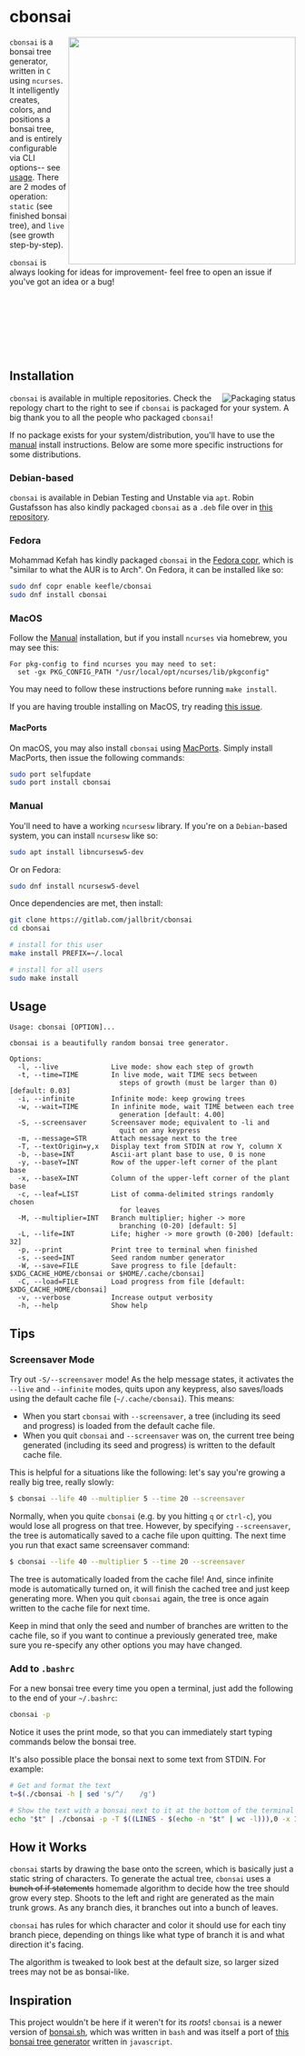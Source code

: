 # cbonsai

<img src="https://i.imgur.com/rnqJx3P.gif" align="right" width="400px">

`cbonsai` is a bonsai tree generator, written in `C` using `ncurses`. It intelligently creates, colors, and positions a bonsai tree, and is entirely configurable via CLI options-- see [usage](#usage). There are 2 modes of operation: `static` (see finished bonsai tree), and `live` (see growth step-by-step).

`cbonsai` is always looking for ideas for improvement- feel free to open an issue if you've got an idea or a bug!

<br>
<br>
<br>
<br>
<br>
<br>

## Installation

<a href="https://repology.org/project/cbonsai/versions">
    <img src="https://repology.org/badge/vertical-allrepos/cbonsai.svg" alt="Packaging status" align="right">
</a>

`cbonsai` is available in multiple repositories. Check the repology chart to the right to see if `cbonsai` is packaged for your system. A big thank you to all the people who packaged `cbonsai`!

If no package exists for your system/distribution, you'll have to use the [manual](https://gitlab.com/jallbrit/cbonsai#manual) install instructions. Below are some more specific instructions for some distributions.

### Debian-based

`cbonsai` is available in Debian Testing and Unstable via `apt`. Robin Gustafsson has also kindly packaged `cbonsai` as a `.deb` file over in [this repository](https://gitlab.com/rgson/debian_cbonsai/-/packages).

### Fedora

Mohammad Kefah has kindly packaged `cbonsai` in the [Fedora copr](https://copr.fedorainfracloud.org/), which is "similar to what the AUR is to Arch". On Fedora, it can be installed like so:

```bash
sudo dnf copr enable keefle/cbonsai
sudo dnf install cbonsai
```

### MacOS

Follow the [Manual](#manual) installation, but if you install `ncurses` via homebrew, you may see this:

```
For pkg-config to find ncurses you may need to set:
  set -gx PKG_CONFIG_PATH "/usr/local/opt/ncurses/lib/pkgconfig"
```

You may need to follow these instructions before running `make install`.

If you are having trouble installing on MacOS, try reading [this issue](https://gitlab.com/jallbrit/cbonsai/-/issues/10).

#### MacPorts

On macOS, you may also install `cbonsai` using [MacPorts](https://www.macports.org). Simply install MacPorts, then issue the following commands:

```bash
sudo port selfupdate
sudo port install cbonsai
```

### Manual

You'll need to have a working `ncursesw` library. If you're on a `Debian`-based system, you can install `ncursesw` like so:

```bash
sudo apt install libncursesw5-dev
```

Or on Fedora:

```bash
sudo dnf install ncursesw5-devel
```

Once dependencies are met, then install:

```bash
git clone https://gitlab.com/jallbrit/cbonsai
cd cbonsai

# install for this user
make install PREFIX=~/.local

# install for all users
sudo make install
```

## Usage

```
Usage: cbonsai [OPTION]...

cbonsai is a beautifully random bonsai tree generator.

Options:
  -l, --live             Live mode: show each step of growth
  -t, --time=TIME        In live mode, wait TIME secs between
                           steps of growth (must be larger than 0) [default: 0.03]
  -i, --infinite         Infinite mode: keep growing trees
  -w, --wait=TIME        In infinite mode, wait TIME between each tree
                           generation [default: 4.00]
  -S, --screensaver      Screensaver mode; equivalent to -li and
                           quit on any keypress
  -m, --message=STR      Attach message next to the tree
  -T, --textOrigin=y,x   Display text from STDIN at row Y, column X
  -b, --base=INT         Ascii-art plant base to use, 0 is none
  -y, --baseY=INT        Row of the upper-left corner of the plant base
  -x, --baseX=INT        Column of the upper-left corner of the plant base
  -c, --leaf=LIST        List of comma-delimited strings randomly chosen
                           for leaves
  -M, --multiplier=INT   Branch multiplier; higher -> more
                           branching (0-20) [default: 5]
  -L, --life=INT         Life; higher -> more growth (0-200) [default: 32]
  -p, --print            Print tree to terminal when finished
  -s, --seed=INT         Seed random number generator
  -W, --save=FILE        Save progress to file [default: $XDG_CACHE_HOME/cbonsai or $HOME/.cache/cbonsai]
  -C, --load=FILE        Load progress from file [default: $XDG_CACHE_HOME/cbonsai]
  -v, --verbose          Increase output verbosity
  -h, --help             Show help
```

## Tips

### Screensaver Mode

Try out `-S/--screensaver` mode! As the help message states, it activates the `--live` and `--infinite` modes, quits upon any keypress, also saves/loads using the default cache file (`~/.cache/cbonsai`). This means:

* When you start `cbonsai` with `--screensaver`, a tree (including its seed and progress) is loaded from the default cache file.
* When you quit `cbonsai` and `--screensaver` was on, the current tree being generated (including its seed and progress) is written to the default cache file.

This is helpful for a situations like the following: let's say you're growing a really big tree, really slowly:

```bash
$ cbonsai --life 40 --multiplier 5 --time 20 --screensaver
```

Normally, when you quite `cbonsai` (e.g. by you hitting `q` or `ctrl-c`), you would lose all progress on that tree. However, by specifying `--screensaver`, the tree is automatically saved to a cache file upon quitting. The next time you run that exact same screensaver command:

```bash
$ cbonsai --life 40 --multiplier 5 --time 20 --screensaver
```

The tree is automatically loaded from the cache file! And, since infinite mode is automatically turned on, it will finish the cached tree and just keep generating more. When you quit `cbonsai` again, the tree is once again written to the cache file for next time.

Keep in mind that only the seed and number of branches are written to the cache file, so if you want to continue a previously generated tree, make sure you re-specify any other options you may have changed.

### Add to `.bashrc`

For a new bonsai tree every time you open a terminal, just add the following to the end of your `~/.bashrc`:

```bash
cbonsai -p
```

Notice it uses the print mode, so that you can immediately start typing commands below the bonsai tree.

It's also possible place the bonsai next to some text from STDIN. For example:
```bash
# Get and format the text
t=$(./cbonsai -h | sed 's/^/    /g')

# Show the text with a bonsai next to it at the bottom of the terminal window.
echo "$t" | ./cbonsai -p -T $((LINES - $(echo -n "$t" | wc -l))),0 -x 120
```

## How it Works

`cbonsai` starts by drawing the base onto the screen, which is basically just a static string of characters. To generate the actual tree, `cbonsai` uses a ~~bunch of if statements~~ homemade algorithm to decide how the tree should grow every step. Shoots to the left and right are generated as the main trunk grows. As any branch dies, it branches out into a bunch of leaves.

`cbonsai` has rules for which character and color it should use for each tiny branch piece, depending on things like what type of branch it is and what direction it's facing.

The algorithm is tweaked to look best at the default size, so larger sized trees may not be as bonsai-like.

## Inspiration

This project wouldn't be here if it weren't for its *roots*! `cbonsai` is a newer version of [bonsai.sh](https://gitlab.com/jallbrit/bonsai.sh), which was written in `bash` and was itself a port of [this bonsai tree generator](https://avelican.github.io/bonsai/) written in `javascript`.
